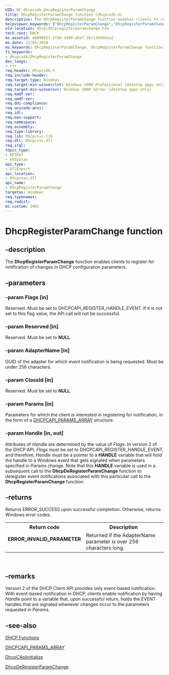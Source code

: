 ```yaml
---
UID: NF:dhcpcsdk.DhcpRegisterParamChange
title: DhcpRegisterParamChange function (dhcpcsdk.h)
description: The DhcpRegisterParamChange function enables clients to register for notification of changes in DHCP configuration parameters.
helpviewer_keywords: ["DhcpRegisterParamChange","DhcpRegisterParamChange function [DHCP]","_dhcp_dhcpregisterparamchange","dhcp.dhcpregisterparamchange","dhcpcsdk/DhcpRegisterParamChange"]
old-location: dhcp\dhcpregisterparamchange.htm
tech.root: DHCP
ms.assetid: e0099827-2f88-4309-a5e7-3bc1395de5a2
ms.date: 12/05/2018
ms.keywords: DhcpRegisterParamChange, DhcpRegisterParamChange function [DHCP], _dhcp_dhcpregisterparamchange, dhcp.dhcpregisterparamchange, dhcpcsdk/DhcpRegisterParamChange
f1_keywords:
- dhcpcsdk/DhcpRegisterParamChange
dev_langs:
- c++
req.header: dhcpcsdk.h
req.include-header: 
req.target-type: Windows
req.target-min-winverclnt: Windows 2000 Professional [desktop apps only]
req.target-min-winversvr: Windows 2000 Server [desktop apps only]
req.kmdf-ver: 
req.umdf-ver: 
req.ddi-compliance: 
req.unicode-ansi: 
req.idl: 
req.max-support: 
req.namespace: 
req.assembly: 
req.type-library: 
req.lib: Dhcpcsvc.lib
req.dll: Dhcpcsvc.dll
req.irql: 
topic_type:
- APIRef
- kbSyntax
api_type:
- DllExport
api_location:
- Dhcpcsvc.dll
api_name:
- DhcpRegisterParamChange
targetos: Windows
req.typenames: 
req.redist: 
ms.custom: 19H1
---
```


# DhcpRegisterParamChange function


## -description


The 
<b>DhcpRegisterParamChange</b> function enables clients to register for notification of changes in DHCP configuration parameters.


## -parameters




### -param Flags [in]

Reserved. Must be set to DHCPCAPI_REGISTER_HANDLE_EVENT. If it is not set to this flag value, the API call will not be successful.


### -param Reserved [in]

Reserved. Must be set to <b>NULL</b>.


### -param AdapterName [in]

GUID of the adapter for which event notification is being requested.  Must be under 256 characters. 


### -param ClassId [in]

Reserved. Must be set to <b>NULL</b>.


### -param Params [in]

Parameters for which the client is interested in registering for notification, in the form of a <a href="https://docs.microsoft.com/windows/win32/api/dhcpcsdk/ns-dhcpcsdk-dhcpcapi_params_array">DHCPCAPI_PARAMS_ARRAY</a> structure.


### -param Handle [in, out]

Attributes of <i>Handle</i> are determined by the value of <i>Flags</i>. In version 2 of the DHCP API, <i>Flags</i> must be set to DHCPCAPI_REGISTER_HANDLE_EVENT, and therefore, <i>Handle</i> must be a pointer to a <b>HANDLE</b> variable that will hold the handle to a Windows event that gets signaled when parameters specified in <i>Params</i> change. Note that this <b>HANDLE</b> variable is used in a subsequent call to the 
<b>DhcpDeRegisterParamChange</b> function to deregister event notifications associated with this particular call to the 
<b>DhcpRegisterParamChange</b> function.


## -returns



Returns ERROR_SUCCESS upon successful completion. Otherwise, returns Windows error codes.

<table>
<tr>
<th>Return code</th>
<th>Description</th>
</tr>
<tr>
<td width="40%">
<dl>
<dt><b>ERROR_INVALID_PARAMETER</b></dt>
</dl>
</td>
<td width="60%">
Returned if the AdapterName parameter is over 256 characters long.

</td>
</tr>
</table>
 




## -remarks



Version 2 of the DHCP Client API provides only event-based notification. With event-based notification in DHCP, clients enable notification by having <i>Handle</i> point to a variable that, upon successful return, holds the EVENT handles that are signaled whenever changes occur to the parameters requested in <i>Params</i>.




## -see-also




<a href="https://docs.microsoft.com/previous-versions/windows/desktop/dhcp/dhcp-functions">DHCP Functions</a>



<a href="https://docs.microsoft.com/windows/win32/api/dhcpcsdk/ns-dhcpcsdk-dhcpcapi_params_array">DHCPCAPI_PARAMS_ARRAY</a>



<a href="https://docs.microsoft.com/previous-versions/windows/desktop/api/dhcpcsdk/nf-dhcpcsdk-dhcpcapiinitialize">DhcpCApiInitialize</a>



<a href="https://docs.microsoft.com/previous-versions/windows/desktop/api/dhcpcsdk/nf-dhcpcsdk-dhcpderegisterparamchange">DhcpDeRegisterParamChange</a>
